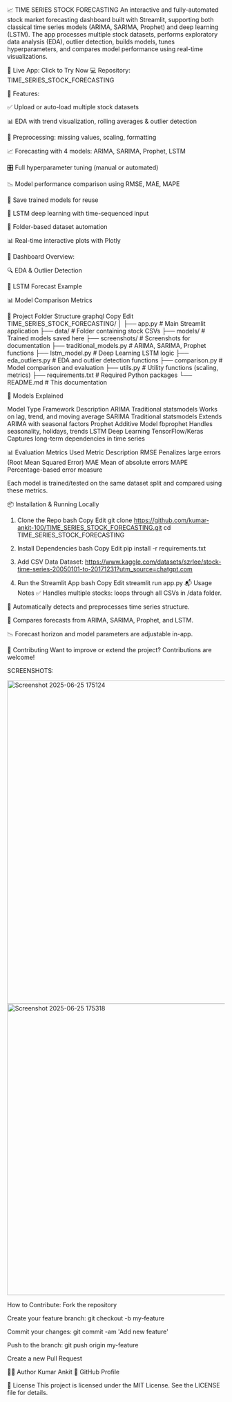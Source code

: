 📈 TIME SERIES STOCK FORECASTING
An interactive and fully-automated stock market forecasting dashboard built with Streamlit, supporting both classical time series models (ARIMA, SARIMA, Prophet) and deep learning (LSTM). The app processes multiple stock datasets, performs exploratory data analysis (EDA), outlier detection, builds models, tunes hyperparameters, and compares model performance using real-time visualizations.

🔗 Live App: Click to Try Now
💻 Repository: TIME_SERIES_STOCK_FORECASTING

🚀 Features:

✅ Upload or auto-load multiple stock datasets

📊 EDA with trend visualization, rolling averages & outlier detection

🧹 Preprocessing: missing values, scaling, formatting

📈 Forecasting with 4 models: ARIMA, SARIMA, Prophet, LSTM

🎛️ Full hyperparameter tuning (manual or automated)

📉 Model performance comparison using RMSE, MAE, MAPE

💾 Save trained models for reuse

🧠 LSTM deep learning with time-sequenced input

📁 Folder-based dataset automation

📊 Real-time interactive plots with Plotly


🧭 Dashboard Overview:

🔍 EDA & Outlier Detection

🤖 LSTM Forecast Example

📊 Model Comparison Metrics

📁 Project Folder Structure
graphql
Copy
Edit
TIME_SERIES_STOCK_FORECASTING/
│
├── app.py                     # Main Streamlit application
├── data/                      # Folder containing stock CSVs
├── models/                    # Trained models saved here
├── screenshots/               # Screenshots for documentation
├── traditional_models.py      # ARIMA, SARIMA, Prophet functions
├── lstm_model.py              # Deep Learning LSTM logic
├── eda_outliers.py            # EDA and outlier detection functions
├── comparison.py              # Model comparison and evaluation
├── utils.py                   # Utility functions (scaling, metrics)
├── requirements.txt           # Required Python packages
└── README.md                  # This documentation

🧠 Models Explained

Model	Type	Framework	Description
ARIMA	Traditional	statsmodels	Works on lag, trend, and moving average
SARIMA	Traditional	statsmodels	Extends ARIMA with seasonal factors
Prophet	Additive Model	fbprophet	Handles seasonality, holidays, trends
LSTM	Deep Learning	TensorFlow/Keras	Captures long-term dependencies in time series

📊 Evaluation Metrics Used
Metric	Description
RMSE	Penalizes large errors (Root Mean Squared Error)
MAE	Mean of absolute errors
MAPE	Percentage-based error measure

Each model is trained/tested on the same dataset split and compared using these metrics.

📦 Installation & Running Locally
1. Clone the Repo
bash
Copy
Edit
git clone https://github.com/kumar-ankit-100/TIME_SERIES_STOCK_FORECASTING.git
cd TIME_SERIES_STOCK_FORECASTING
2. Install Dependencies
bash
Copy
Edit
pip install -r requirements.txt
3. Add CSV Data
   Dataset:
   https://www.kaggle.com/datasets/szrlee/stock-time-series-20050101-to-20171231?utm_source=chatgpt.com

4. Run the Streamlit App
bash
Copy
Edit
streamlit run app.py
📬 Usage Notes
✅ Handles multiple stocks: loops through all CSVs in /data folder.

📌 Automatically detects and preprocesses time series structure.

🔁 Compares forecasts from ARIMA, SARIMA, Prophet, and LSTM.

📉 Forecast horizon and model parameters are adjustable in-app.

🤝 Contributing
Want to improve or extend the project? Contributions are welcome!

SCREENSHOTS:

<img width="748" alt="Screenshot 2025-06-25 175124" src="https://github.com/user-attachments/assets/6667e99c-bbd8-4b39-86c2-546fc6722579" />

<img width="674" alt="Screenshot 2025-06-25 175318" src="https://github.com/user-attachments/assets/07ae4f5b-f732-4503-b66d-aabf28e64296" />


How to Contribute:
Fork the repository

Create your feature branch: git checkout -b my-feature

Commit your changes: git commit -am 'Add new feature'

Push to the branch: git push origin my-feature

Create a new Pull Request

👨‍💻 Author
Kumar Ankit
🔗 GitHub Profile


📄 License
This project is licensed under the MIT License.
See the LICENSE file for details.


















